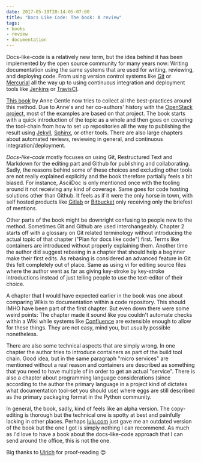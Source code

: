 ```yaml
---
date: 2017-05-19T20:14:05-07:00
title: "Docs Like Code: The book: A review"
tags:
- books
- review
- documentation
---
```


Docs-like-code is a relatively new term, but the idea behind it has been
implemented by the open source community for many years now: Writing
documentation using the same systems that are used for writing, reviewing, and
deploying code. From using version control systems
like [Git](https://git-scm.com/) or [Mercurial](https://www.mercurial-scm.org/)
all the way up to using continuous integration and deployment tools
like [Jenkins](https://jenkins.io/index.html)
or [TravisCI](https://travis-ci.org/).

[This book](http://docslikecode.com/book/) by Anne Gentle now tries to collect
all the best-practices around this method. Due to Anne's and her co-authors'
history with the [OpenStack project](https://www.openstack.org/), most of the
examples are based on that project. The book starts with a quick introduction of
the topic as a whole and then goes on covering the tool-chain from how to set up
repositories all the way to publishing the result
using
[Jekyll](https://jekyllrb.com/), [Sphinx](http://www.sphinx-doc.org/en/stable/),
or other tools. There are also large chapters about automated reviews, reviewing
in general, and continuous integration/deployment.

*Docs-like-code* mostly focuses on using Git, Restructured Text and Markdown for
the editing part and Github for publishing and collaborating. Sadly, the reasons
behind some of these choices and excluding other tools are not really explained
explicitly and the book therefore partially feels a bit biased. For instance,
AsciiDoc is only mentioned once with the tooling around it not receiving any
kind of coverage. Same goes for code hosting solutions other than Github. It
feels as if it were the only horse in town, with self hosted products
like [Gitlab](https://about.gitlab.com/)
or [Bitbucket](https://www.atlassian.com/software/bitbucket) only receiving only
the briefest of mentions.

Other parts of the book might be downright confusing to people new to the
method. Sometimes Git and Github are used interchangeably. Chapter 2 starts off
with a glossary on Git related terminology without introducing the actual topic
of that chapter ("Plan for docs like code") first. Terms like containers are
introduced without properly explaining them. Another time the author did suggest
rebasing in a chapter that should help a beginner make their first edits. As
rebasing is considered an advanced feature in Git this felt completely out of
place. Same as using vi for editing source files where the author went as far as
giving key-stroke by key-stroke introductions instead of just telling people to
use the text-editor of their choice.

A chapter that I would have expected earlier in the book was one about comparing
Wikis to documentation within a code repository. This should IMHO have been part
of the first chapter. But even down there were some weird points: The chapter
made it sound like you couldn't automate checks within a Wiki while systems
like [Confluence](https://www.atlassian.com/software/confluence) are extensible
enough to allow for these things. They are not easy, mind you, but usually
possible nonetheless.

There are also some technical aspects that are simply wrong. In one chapter the
author tries to introduce containers as part of the build tool chain. Good idea,
but in the same paragraph "micro services" are mentioned without a real reason
and containers are described as something that you need to have multiple of in
order to get an actual "service". There is also a chapter about programming
language considerations (since according to the author the primary language in a
project kind of dictates what documentation tool-set you should use) where eggs
are still described as the primary packaging format in the Python community.

In general, the book, sadly, kind of feels like an alpha version. The
copy-editing is thorough but the technical one is spotty at best and painfully
lacking in other
places. Perhaps
[lulu.com](http://www.lulu.com/shop/anne-gentle/docs-like-code/ebook/product-23064405.html) just
gave me an outdated version of the book but the one I got is simply nothing I
can recommend. As much as I'd love to have a book about the docs-like-code
approach that I can send around the office, this is not the one.

Big thanks to [Ulrich](https://twitter.com/ulope) for proof-reading 😊
